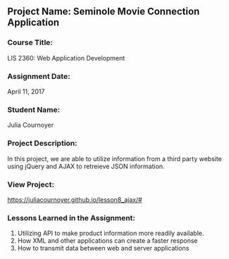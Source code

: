 ## Project Name:  Seminole Movie Connection Application

### Course Title:
LIS 2360:  Web Application Development

### Assignment Date:  
April 11, 2017

### Student Name:  
Julia Cournoyer

### Project Description:
In this project, we are able to utilize information from a third party website using jQuery and AJAX to retreieve JSON information.

### View Project:
https://juliacournoyer.github.io/lesson8_ajax/#

### Lessons Learned in the Assignment:
1. Utilizing API to make product information more readily available.
2. How XML and other applications can create a faster response
3. How to transmit data between web and server applications